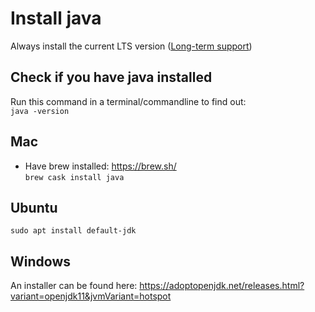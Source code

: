 # Install java

Always install the current LTS version ([Long-term support](https://en.wikipedia.org/wiki/Long-term_support))

## Check if you have java installed
Run this command in a terminal/commandline to find out:  
```java -version``` 

## Mac
- Have brew installed: https://brew.sh/   
```brew cask install java```

## Ubuntu
```sudo apt install default-jdk```

## Windows
An installer can be found here: 
https://adoptopenjdk.net/releases.html?variant=openjdk11&jvmVariant=hotspot

